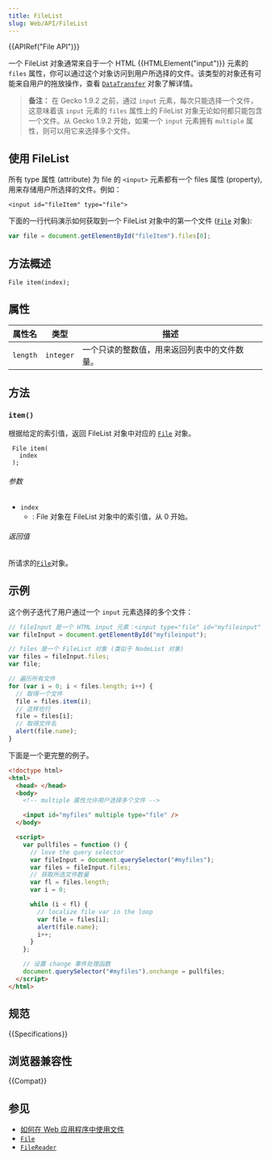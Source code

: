 ```yaml
---
title: FileList
slug: Web/API/FileList
---
```


{{APIRef("File API")}}

一个 FileList 对象通常来自于一个 HTML {{HTMLElement("input")}} 元素的 `files` 属性，你可以通过这个对象访问到用户所选择的文件。该类型的对象还有可能来自用户的拖放操作，查看 [`DataTransfer`](/zh-CN/docs/DragDrop/DataTransfer) 对象了解详情。

> **备注：** 在 Gecko 1.9.2 之前，通过 `input` 元素，每次只能选择一个文件，这意味着该 `input` 元素的 `files` 属性上的 FileList 对象无论如何都只能包含一个文件。从 Gecko 1.9.2 开始，如果一个 `input` 元素拥有 `multiple` 属性，则可以用它来选择多个文件。

## 使用 FileList

所有 type 属性 (attribute) 为 file 的 `<input>` 元素都有一个 files 属性 (property),用来存储用户所选择的文件。例如：

```
<input id="fileItem" type="file">
```

下面的一行代码演示如何获取到一个 FileList 对象中的第一个文件 ([`File`](/zh-CN/docs/Web/API/File) 对象):

```js
var file = document.getElementById("fileItem").files[0];
```

## 方法概述

```
File item(index);
```

## 属性

| 属性名   | 类型      | 描述                                         |
| -------- | --------- | -------------------------------------------- |
| `length` | `integer` | 一个只读的整数值，用来返回列表中的文件数量。 |

## 方法

### `item()`

根据给定的索引值，返回 FileList 对象中对应的 [`File`](/zh-CN/docs/Web/API/File) 对象。

```
 File item(
   index
 );
```

###### 参数

- `index`
  - : File 对象在 FileList 对象中的索引值，从 0 开始。

###### 返回值

所请求的[`File`](/zh-CN/docs/Web/API/File)对象。

## 示例

这个例子迭代了用户通过一个 `input` 元素选择的多个文件：

```js
// fileInput 是一个 HTML input 元素：<input type="file" id="myfileinput" multiple>
var fileInput = document.getElementById("myfileinput");

// files 是一个 FileList 对象 (类似于 NodeList 对象)
var files = fileInput.files;
var file;

// 遍历所有文件
for (var i = 0; i < files.length; i++) {
  // 取得一个文件
  file = files.item(i);
  // 这样也行
  file = files[i];
  // 取得文件名
  alert(file.name);
}
```

下面是一个更完整的例子。

```html
<!doctype html>
<html>
  <head> </head>
  <body>
    <!-- multiple 属性允许用户选择多个文件 -->

    <input id="myfiles" multiple type="file" />
  </body>

  <script>
    var pullfiles = function () {
      // love the query selector
      var fileInput = document.querySelector("#myfiles");
      var files = fileInput.files;
      // 获取所选文件数量
      var fl = files.length;
      var i = 0;

      while (i < fl) {
        // localize file var in the loop
        var file = files[i];
        alert(file.name);
        i++;
      }
    };

    // 设置 change 事件处理函数
    document.querySelector("#myfiles").onchange = pullfiles;
  </script>
</html>
```

## 规范

{{Specifications}}

## 浏览器兼容性

{{Compat}}

## 参见

- [如何在 Web 应用程序中使用文件](/zh-CN/docs/Using_files_from_web_applications)
- [`File`](/zh-CN/docs/DOM/File)
- [`FileReader`](/zh-CN/docs/DOM/FileReader)
